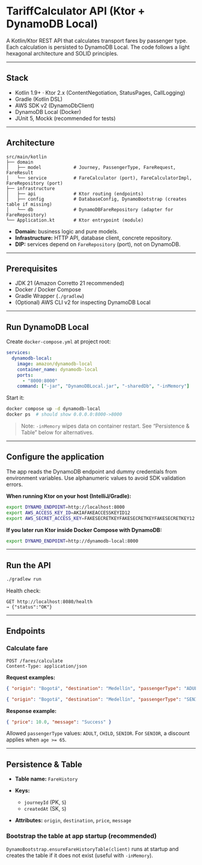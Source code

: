 # TariffCalculator API (Ktor + DynamoDB Local)

A Kotlin/Ktor REST API that calculates transport fares by passenger type. Each calculation is persisted to DynamoDB Local. The code follows a light hexagonal architecture and SOLID principles.

---

## Stack

* Kotlin 1.9+ · Ktor 2.x (ContentNegotiation, StatusPages, CallLogging)
* Gradle (Kotlin DSL)
* AWS SDK v2 (DynamoDbClient)
* DynamoDB Local (Docker)
* JUnit 5, Mockk (recommended for tests)

---

## Architecture

```
src/main/kotlin
├── domain
│   ├── model            # Journey, PassengerType, FareRequest, FareResult
│   └── service          # FareCalculator (port), FareCalculatorImpl, FareRepository (port)
├── infrastructure
│   ├── api              # Ktor routing (endpoints)
│   ├── config           # DatabaseConfig, DynamoBootstrap (creates table if missing)
│   └── db               # DynamoDBFareRepository (adapter for FareRepository)
└── Application.kt       # Ktor entrypoint (module)
```

* **Domain:** business logic and pure models.
* **Infrastructure:** HTTP API, database client, concrete repository.
* **DIP:** services depend on `FareRepository` (port), not on DynamoDB.

---

## Prerequisites

* JDK 21 (Amazon Corretto 21 recommended)
* Docker / Docker Compose
* Gradle Wrapper (`./gradlew`)
* (Optional) AWS CLI v2 for inspecting DynamoDB Local

---

## Run DynamoDB Local

Create `docker-compose.yml` at project root:

```yaml
services:
  dynamodb-local:
    image: amazon/dynamodb-local
    container_name: dynamodb-local
    ports:
      - "8000:8000"
    command: ["-jar", "DynamoDBLocal.jar", "-sharedDb", "-inMemory"]
```

Start it:

```bash
docker compose up -d dynamodb-local
docker ps  # should show 0.0.0.0:8000->8000
```

> Note: `-inMemory` wipes data on container restart. See “Persistence & Table” below for alternatives.

---

## Configure the application

The app reads the DynamoDB endpoint and dummy credentials from environment variables. Use alphanumeric values to avoid SDK validation errors.

**When running Ktor on your host (IntelliJ/Gradle):**

```bash
export DYNAMO_ENDPOINT=http://localhost:8000
export AWS_ACCESS_KEY_ID=AKIAFAKEACCESSKEYID12
export AWS_SECRET_ACCESS_KEY=FAKESECRETKEYFAKESECRETKEYFAKESECRETKEY12
```

**If you later run Ktor inside Docker Compose with DynamoDB:**

```bash
export DYNAMO_ENDPOINT=http://dynamodb-local:8000
```

---

## Run the API

```bash
./gradlew run
```

Health check:

```
GET http://localhost:8080/health
→ {"status":"OK"}
```

---

## Endpoints

### Calculate fare

```
POST /fares/calculate
Content-Type: application/json
```

**Request examples:**

```json
{ "origin": "Bogotá", "destination": "Medellín", "passengerType": "ADULT" }
```

```json
{ "origin": "Bogotá", "destination": "Medellín", "passengerType": "SENIOR", "age": 70 }
```

**Response example:**

```json
{ "price": 10.0, "message": "Success" }
```

Allowed `passengerType` values: `ADULT`, `CHILD`, `SENIOR`. For `SENIOR`, a discount applies when `age >= 65`.

---

## Persistence & Table

* **Table name:** `FareHistory`
* **Keys:**

  * `journeyId` (PK, `S`)
  * `createdAt` (SK, `S`)
* **Attributes:** `origin`, `destination`, `price`, `message`

### Bootstrap the table at app startup (recommended)

`DynamoBootstrap.ensureFareHistoryTable(client)` runs at startup and creates the table if it does not exist (useful with `-inMemory`).


